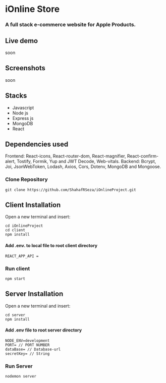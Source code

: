 # iOnline Store

### A full stack e-commerce website for Apple Products.

## Live demo 

soon

## Screenshots

soon

## Stacks

- Javascript
- Node js
- Express js
- MongoDB
- React

## Dependencies used

Frontend: React-icons, React-router-dom, React-magnifier, React-confirm-alert, Tostify, Formik, Yup and JWT Decode, Web-vitals.
Backend: Bcrypt, Joi, JsonWebToken, Lodash, Axios, Cors, Dotenv, MongoDB and Mongoose.

### Clone Repository

```
git clone https://github.com/ShahafRSeza/iOnlineProject.git
```

## Client Installation

Open a new terminal and insert:
```
cd iOnlineProject
cd client
npm install
```

#### Add .env. to local file to root client directory

```
REACT_APP_API = 
```

### Run client 

```
npm start
```

## Server Installation

Open a new terminal and insert:
```
cd server
npm install
```

#### Add .env file to root server directory

```
NODE_ENV=development
PORT= // PORT NUMBER
dataBase= // Database-url
secretKey= // String
```

### Run Server 

```
nodemon server
```



